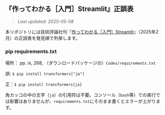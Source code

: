 ## 『作ってわかる［入門］Streamlit』正誤表

> *Last updated: 2025-05-08*

本リポジトリには技術評論社刊『[作ってわかる［入門］Streamlit](https://gihyo.jp/book/2025/978-4-297-14764-8)』（2025年2月）の正誤表を発見順で列挙します。


### pip requirements.txt

場所： pp. ix, 268, （ダウンロードパッケージの）`Codes/requirements.txt`

誤: `$ pip install transformers["ja"]`

正：`$ pip install transformers[ja]`

角カッコの中の文字（`ja`）の引用符は不要。コンソール（`bash`等）での実行では影響はありませんが、`requirements.txt`にそのまま書くとエラーが上がります。
